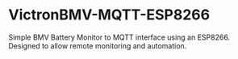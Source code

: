 # VictronBMV-MQTT-ESP8266
Simple BMV Battery Monitor to MQTT interface using an ESP8266. Designed to allow remote monitoring and automation.
